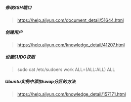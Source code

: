 ##### 修改SSH端口
> https://help.aliyun.com/document_detail/51644.html

##### 创建用户
> https://help.aliyun.com/knowledge_detail/41207.html

##### 设置SUDO权限
> sudo cat /etc/sudoers
> work    ALL=(ALL:ALL) ALL

##### Ubuntu实例中添加swap分区的方法
> https://help.aliyun.com/knowledge_detail/157171.html
